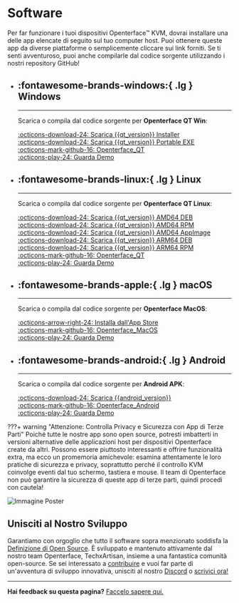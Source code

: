 # Software

Per far funzionare i tuoi dispositivi Openterface™ KVM, dovrai installare una delle app elencate di seguito sul tuo computer host. Puoi ottenere queste app da diverse piattaforme o semplicemente cliccare sui link forniti. Se ti senti avventuroso, puoi anche compilarle dal codice sorgente utilizzando i nostri repository GitHub!

<div class="grid cards" markdown>

-   ## :fontawesome-brands-windows:{ .lg } __Windows__

    ---

    Scarica o compila dal codice sorgente per **Openterface QT Win**:

    [:octicons-download-24: Scarica {{qt_version}} Installer](https://github.com/TechxArtisanStudio/Openterface_QT/releases/download/{{qt_version}}/openterfaceQT.windows.amd64.installer.exe)  <br>
    [:octicons-download-24: Scarica {{qt_version}} Portable EXE](https://github.com/TechxArtisanStudio/Openterface_QT/releases/download/{{qt_version}}/openterfaceQT-portable.exe)  <br>
    [:octicons-mark-github-16: Openterface_QT](https://github.com/TechxArtisanStudio/Openterface_QT)  <br>
    [:octicons-play-24: Guarda Demo](https://youtu.be/ERzpGtRvP2o?si=e9k402f0nxsD8o2j)

-   ## :fontawesome-brands-linux:{ .lg } __Linux__

    ---

    Scarica o compila dal codice sorgente per **Openterface QT Linux**:

    [:octicons-download-24: Scarica {{qt_version}} AMD64 DEB](https://github.com/TechxArtisanStudio/Openterface_QT/releases/download/{{qt_version}}/openterfaceQT.linux.amd64.deb)  <br>
    [:octicons-download-24: Scarica {{qt_version}} AMD64 RPM](https://github.com/TechxArtisanStudio/Openterface_QT/releases/download/{{qt_version}}/openterfaceQT.linux.amd64.rpm)  <br>
    [:octicons-download-24: Scarica {{qt_version}} AMD64 AppImage](https://github.com/TechxArtisanStudio/Openterface_QT/releases/download/{{qt_version}}/openterfaceQT.linux.amd64.AppImage)  <br>
    [:octicons-download-24: Scarica {{qt_version}} ARM64 DEB](https://github.com/TechxArtisanStudio/Openterface_QT/releases/download/{{qt_version}}/openterfaceQT.linux.arm64.deb)  <br>
    [:octicons-download-24: Scarica {{qt_version}} ARM64 RPM](https://github.com/TechxArtisanStudio/Openterface_QT/releases/download/{{qt_version}}/openterfaceQT.linux.arm64.rpm)  <br>
    [:octicons-mark-github-16: Openterface_QT](https://github.com/TechxArtisanStudio/Openterface_QT)  <br>
    [:octicons-play-24: Guarda Demo](https://youtu.be/_ScpI6TC0Pk?si=FSg7A2zmST8QbFec)

-   ## :fontawesome-brands-apple:{ .lg } __macOS__

    ---

    Scarica o compila dal codice sorgente per **Openterface MacOS**:

    [:octicons-arrow-right-24: Installa dall'App Store](/appstore) <br>
    [:octicons-mark-github-16: Openterface_MacOS](https://github.com/TechxArtisanStudio/Openterface_MacOS)  <br>
    [:octicons-play-24: Guarda Demo](https://youtu.be/m7OpUem0zqY?si=tclfl0Jl77tmE6_e)

-   ## :fontawesome-brands-android:{ .lg } __Android__

    ---

    Scarica o compila dal codice sorgente per **Android APK**:

    [:octicons-download-24: Scarica {{android_version}}](https://github.com/TechxArtisanStudio/Openterface_Android/releases/download/{{android_version}}/OpenterfaceAndroid-release.apk)  <br>
    [:octicons-mark-github-16: Openterface_Android](https://github.com/TechxArtisanStudio/Openterface_Android)  <br>
    [:octicons-play-24: Guarda Demo](https://x.com/TechxArtisan/status/1825460088922071398)

</div>

???+ warning "Attenzione: Controlla Privacy e Sicurezza con App di Terze Parti"
    Poiché tutte le nostre app sono open source, potresti imbatterti in versioni alternative delle applicazioni host per dispositivi Openterface create da altri. Possono essere piuttosto interessanti e offrire funzionalità extra, ma ecco un promemoria amichevole: esamina attentamente le loro pratiche di sicurezza e privacy, soprattutto perché il controllo KVM coinvolge eventi dal tuo schermo, tastiera e mouse. Il team di Openterface non può garantire la sicurezza di queste app di terze parti, quindi procedi con cautela!

<div class="container">
    <img src="/images/product/win_qt_app.webp" alt="Immagine Poster" class="poster-image-shadow" loading="lazy">
</div>

## Unisciti al Nostro Sviluppo

Garantiamo con orgoglio che tutto il software sopra menzionato soddisfa la [Definizione di Open Source](/compliance). È sviluppato e mantenuto attivamente dal nostro team Openterface, TechxArtisan, insieme a una fantastica comunità open-source. Se sei interessato a [contribuire](/contributing) e vuoi far parte di un'avventura di sviluppo innovativa, unisciti al nostro [Discord](/discord) o [scrivici ora!](mailto:info@openterface.com)

---

**Hai feedback su questa pagina?** [Faccelo sapere qui.](https://forms.gle/wmxoR2C1VdG36mT69)